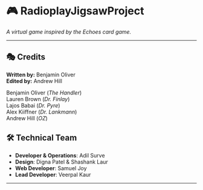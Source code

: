 # 🎮 RadioplayJigsawProject

*A virtual game inspired by the Echoes card game.*

---

## 🎭 Credits

**Written by:** Benjamin Oliver  
**Edited by:** Andrew Hill  
 
Benjamin Oliver (*The Handler*)  
Lauren Brown (*Dr. Finlay*)  
Lajos Babai (*Dr. Pyre*)  
Alex Kiiffner (*Dr. Lankmann*)  
Andrew Hill (*OZ*)  

## 🛠️ Technical Team

- **Developer & Operations**: Adil Surve  
- **Design**: Digna Patel & Shashank Laur  
- **Web Developer**: Samuel Joy  
- **Lead Developer**: Veerpal Kaur  

---
